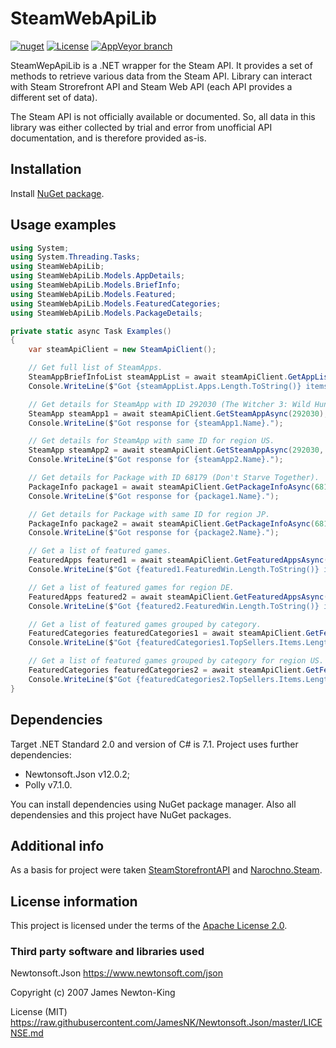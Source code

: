 # SteamWebApiLib

[![nuget](https://img.shields.io/nuget/v/SteamWebApiLib.svg)](https://www.nuget.org/packages/SteamWebApiLib)
[![License](https://img.shields.io/hexpm/l/plug.svg)](https://github.com/Vasar007/SteamWebApiLib/blob/master/LICENSE)
[![AppVeyor branch](https://img.shields.io/appveyor/ci/Vasar007/SteamWebApiLib/master.svg)](https://ci.appveyor.com/project/Vasar007/steamwebapiLib)

SteamWepApiLib is a .NET wrapper for the Steam API. It provides a set of methods to retrieve various data from the Steam API. Library can interact with Steam Strorefront API and Steam Web API (each API provides a different set of data).

The Steam API is not officially available or documented. So, all data in this library was either collected by trial and error from unofficial API documentation, and is therefore provided as-is.

## Installation

Install [NuGet package](https://www.nuget.org/packages/SteamWebApiLib).

## Usage examples

```cs
using System;
using System.Threading.Tasks;
using SteamWebApiLib;
using SteamWebApiLib.Models.AppDetails;
using SteamWebApiLib.Models.BriefInfo;
using SteamWebApiLib.Models.Featured;
using SteamWebApiLib.Models.FeaturedCategories;
using SteamWebApiLib.Models.PackageDetails;

private static async Task Examples()
{
    var steamApiClient = new SteamApiClient();

    // Get full list of SteamApps.
    SteamAppBriefInfoList steamAppList = await steamApiClient.GetAppListAsync();
    Console.WriteLine($"Got {steamAppList.Apps.Length.ToString()} items.");

    // Get details for SteamApp with ID 292030 (The Witcher 3: Wild Hunt).
    SteamApp steamApp1 = await steamApiClient.GetSteamAppAsync(292030);
    Console.WriteLine($"Got response for {steamApp1.Name}.");

    // Get details for SteamApp with same ID for region US.
    SteamApp steamApp2 = await steamApiClient.GetSteamAppAsync(292030, CountryCode.USA);
    Console.WriteLine($"Got response for {steamApp2.Name}.");

    // Get details for Package with ID 68179 (Don't Starve Together).
    PackageInfo package1 = await steamApiClient.GetPackageInfoAsync(68179);
    Console.WriteLine($"Got response for {package1.Name}.");

    // Get details for Package with same ID for region JP.
    PackageInfo package2 = await steamApiClient.GetPackageInfoAsync(68179, CountryCode.Japan);
    Console.WriteLine($"Got response for {package2.Name}.");

    // Get a list of featured games.
    FeaturedApps featured1 = await steamApiClient.GetFeaturedAppsAsync();
    Console.WriteLine($"Got {featured1.FeaturedWin.Length.ToString()} items for Windows.");

    // Get a list of featured games for region DE.
    FeaturedApps featured2 = await steamApiClient.GetFeaturedAppsAsync(CountryCode.Germany);
    Console.WriteLine($"Got {featured2.FeaturedWin.Length.ToString()} items for Windows.");

    // Get a list of featured games grouped by category.
    FeaturedCategories featuredCategories1 = await steamApiClient.GetFeaturedCategoriesAsync();
    Console.WriteLine($"Got {featuredCategories1.TopSellers.Items.Length.ToString()} top sellers items.");

    // Get a list of featured games grouped by category for region US.
    FeaturedCategories featuredCategories2 = await steamApiClient.GetFeaturedCategoriesAsync(CountryCode.USA);
    Console.WriteLine($"Got {featuredCategories2.TopSellers.Items.Length.ToString()} top sellers items.");
}
```

## Dependencies

Target .NET Standard 2.0 and version of C# is 7.1. Project uses further dependencies:

- Newtonsoft.Json v12.0.2;
- Polly v7.1.0.

You can install dependencies using NuGet package manager. Also all dependensies and this project have NuGet packages.

## Additional info

As a basis for project were taken [SteamStorefrontAPI](https://github.com/mmuffins/SteamStorefrontAPI) and [Narochno.Steam](https://github.com/Narochno/Narochno.Steam/).

## License information

This project is licensed under the terms of the [Apache License 2.0](LICENSE).

### Third party software and libraries used

Newtonsoft.Json https://www.newtonsoft.com/json

Copyright (c) 2007 James Newton-King

License (MIT) https://raw.githubusercontent.com/JamesNK/Newtonsoft.Json/master/LICENSE.md
